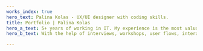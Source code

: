 ```yaml
---
works_index: true
hero_text: Palina Kolas - UX/UI designer with coding skills.
title: Portfolio | Palina Kolas
hero_a_text: 5+ years of working in IT. My experience is the most valuable asset you can get.
hero_b_text: With the help of interviews, workshops, user flows, interactive prototypes and usability testing I make sure the product is solving my user’s problems and desires.

---
```

<Hero  :text0="$page.frontmatter.hero_text"  :text1="$page.frontmatter.hero_a_text"  :text2="$page.frontmatter.hero_b_text" />
<WorksList />
